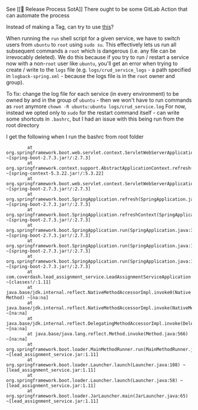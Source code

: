 See [[🚀 Release Process SotA]]
There ought to be some GitLab Action that can automate the process

Instead of making a Tag, can try to use [this](https://gitlab.com/gitlab-org/security-products/ci-templates/blob/d37268e/includes-dev/upsert-git-tag.yml)?

When running the `run` shell script for a given service, we have to switch users from `ubuntu` to `root` using `sudo su`. This effectively lets us run all subsequent commands a `root` which is dangerous (i.e. any file can be irrevocably deleted). We do this because if you try to run / restart a service now with a non-`root` user like `ubuntu`, you'll get an error when trying to create / write to the `logs` file (e.g. `logs/crud_service_logs` - a path specified in `logback-spring.xml` - because the logs file is in the `root` owner and group).

To fix: change the log file for each service (in every environment) to be owned by and in the group of `ubuntu` - then we won't have to run commands as `root` anymore
`chown -R ubuntu:ubuntu logs/crud_service.log` 
For now, instead we opted only to `sudo` for the restart command itself - can write some shortcuts in `.bashrc`, but I had an issue with this being run from the root directory

I get the following when I run the bashrc from root folder
```org.springframework.context.ApplicationContextException: Unable to start web server; nested exception is org.springframework.boot.web.server.WebServerException: Unable to start embedded Tomcat
        at org.springframework.boot.web.servlet.context.ServletWebServerApplicationContext.onRefresh(ServletWebServerApplicationContext.java:165) ~[spring-boot-2.7.3.jar!/:2.7.3]
        at org.springframework.context.support.AbstractApplicationContext.refresh(AbstractApplicationContext.java:577) ~[spring-context-5.3.22.jar!/:5.3.22]
        at org.springframework.boot.web.servlet.context.ServletWebServerApplicationContext.refresh(ServletWebServerApplicationContext.java:147) ~[spring-boot-2.7.3.jar!/:2.7.3]
        at org.springframework.boot.SpringApplication.refresh(SpringApplication.java:734) ~[spring-boot-2.7.3.jar!/:2.7.3]
        at org.springframework.boot.SpringApplication.refreshContext(SpringApplication.java:408) ~[spring-boot-2.7.3.jar!/:2.7.3]
        at org.springframework.boot.SpringApplication.run(SpringApplication.java:308) ~[spring-boot-2.7.3.jar!/:2.7.3]
        at org.springframework.boot.SpringApplication.run(SpringApplication.java:1306) ~[spring-boot-2.7.3.jar!/:2.7.3]
        at org.springframework.boot.SpringApplication.run(SpringApplication.java:1295) ~[spring-boot-2.7.3.jar!/:2.7.3]
        at com.coverdash.lead_assignment_service.LeadAssignmentServiceApplication.main(LeadAssignmentServiceApplication.java:57) ~[classes!/:1.11]
        at java.base/jdk.internal.reflect.NativeMethodAccessorImpl.invoke0(Native Method) ~[na:na]
        at java.base/jdk.internal.reflect.NativeMethodAccessorImpl.invoke(NativeMethodAccessorImpl.java:62) ~[na:na]
        at java.base/jdk.internal.reflect.DelegatingMethodAccessorImpl.invoke(DelegatingMethodAccessorImpl.java:43) ~[na:na]
        at java.base/java.lang.reflect.Method.invoke(Method.java:566) ~[na:na]
        at org.springframework.boot.loader.MainMethodRunner.run(MainMethodRunner.java:49) ~[lead_assignment_service.jar:1.11]
        at org.springframework.boot.loader.Launcher.launch(Launcher.java:108) ~[lead_assignment_service.jar:1.11]
        at org.springframework.boot.loader.Launcher.launch(Launcher.java:58) ~[lead_assignment_service.jar:1.11]
        at org.springframework.boot.loader.JarLauncher.main(JarLauncher.java:65) ~[lead_assignment_service.jar:1.11]
```